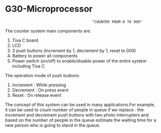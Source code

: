 # G30-Microprocessor

                                            "COUNTER FROM 0 TO 999"

The counter system main components are:

1. Tiva C board
2. LCD
3. 3 push buttons (increment by 1, decrement by 1, reset to 000)
4. Battery to power all components
5. Power switch (on/off) to enable/disable power of the entire system including Tiva C

The operation mode of push buttons:

1. Increment : While pressing
2. Decrement : On press event
3. Reset     : On release event


The concept of this system can be used in many applications.For example, it can be used to count number of people in queue if we replace .
the increment and decrement push buttons with two photo interrupters and based on the number of people in the queue estimate the waiting 
time for a new person who is going to stand in the queue.

